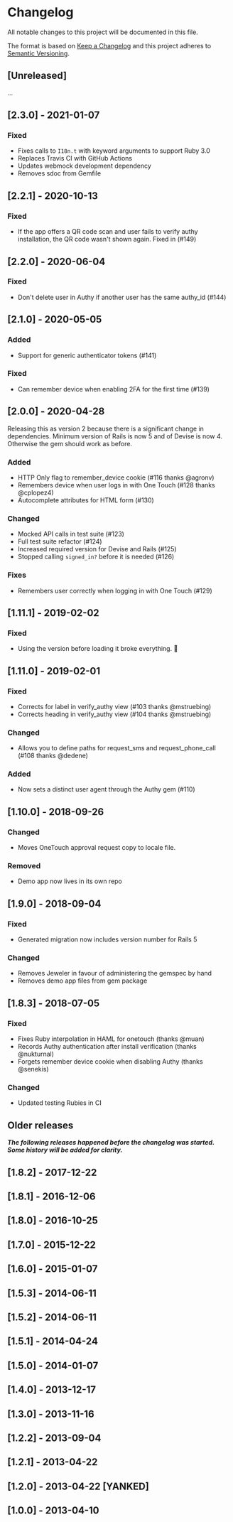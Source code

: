 # Changelog

All notable changes to this project will be documented in this file.

The format is based on [Keep a Changelog](http://keepachangelog.com/en/1.0.0/)
and this project adheres to [Semantic Versioning](http://semver.org/spec/v2.0.0.html).

## [Unreleased]

...

## [2.3.0] - 2021-01-07

### Fixed

- Fixes calls to `I18n.t` with keyword arguments to support Ruby 3.0
- Replaces Travis CI with GitHub Actions
- Updates webmock development dependency
- Removes sdoc from Gemfile

## [2.2.1] - 2020-10-13

### Fixed

- If the app offers a QR code scan and user fails to verify authy installation, the QR code wasn't shown again. Fixed in (#149)

## [2.2.0] - 2020-06-04

### Fixed

- Don't delete user in Authy if another user has the same authy_id (#144)

## [2.1.0] - 2020-05-05

### Added

- Support for generic authenticator tokens (#141)

### Fixed

- Can remember device when enabling 2FA for the first time (#139)

## [2.0.0] - 2020-04-28

Releasing this as version 2 because there is a significant change in dependencies. Minimum version of Rails is now 5 and of Devise is now 4. Otherwise the gem should work as before.

### Added

- HTTP Only flag to remember_device cookie (#116 thanks @agronv)
- Remembers device when user logs in with One Touch (#128 thanks @cplopez4)
- Autocomplete attributes for HTML form (#130)

### Changed

- Mocked API calls in test suite (#123)
- Full test suite refactor (#124)
- Increased required version for Devise and Rails (#125)
- Stopped calling `signed_in?` before it is needed (#126)

### Fixes

- Remembers user correctly when logging in with One Touch (#129)

## [1.11.1] - 2019-02-02

### Fixed

- Using the version before loading it broke everything. :facepalm:

## [1.11.0] - 2019-02-01

### Fixed

- Corrects for label in verify_authy view (#103 thanks @mstruebing)
- Corrects heading in verify_authy view (#104 thanks @mstruebing)

### Changed

- Allows you to define paths for request_sms and request_phone_call (#108 thanks @dedene)

### Added

- Now sets a distinct user agent through the Authy gem (#110)

## [1.10.0] - 2018-09-26

### Changed

- Moves OneTouch approval request copy to locale file.

### Removed

- Demo app now lives in its own repo

## [1.9.0] - 2018-09-04

### Fixed

- Generated migration now includes version number for Rails 5

### Changed

- Removes Jeweler in favour of administering the gemspec by hand
- Removes demo app files from gem package

## [1.8.3] - 2018-07-05

### Fixed

- Fixes Ruby interpolation in HAML for onetouch (thanks @muan)
- Records Authy authentication after install verification (thanks @nukturnal)
- Forgets remember device cookie when disabling Authy (thanks @senekis)

### Changed

- Updated testing Rubies in CI

## Older releases

**_The following releases happened before the changelog was started. Some history will be added for clarity._**

## [1.8.2] - 2017-12-22

## [1.8.1] - 2016-12-06

## [1.8.0] - 2016-10-25

## [1.7.0] - 2015-12-22

## [1.6.0] - 2015-01-07

## [1.5.3] - 2014-06-11

## [1.5.2] - 2014-06-11

## [1.5.1] - 2014-04-24

## [1.5.0] - 2014-01-07

## [1.4.0] - 2013-12-17

## [1.3.0] - 2013-11-16

## [1.2.2] - 2013-09-04

## [1.2.1] - 2013-04-22

## [1.2.0] - 2013-04-22 [YANKED]

## [1.0.0] - 2013-04-10
